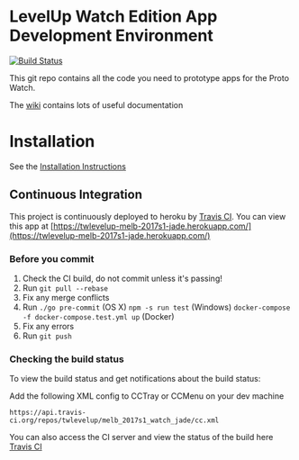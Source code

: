 # LevelUp Watch Edition App Development Environment

[![Build Status](https://travis-ci.org/twlevelup/melb_2017s1_watch_jade.svg?branch=master)](https://travis-ci.org/twlevelup/melb_2017s1_watch_jade)

This git repo contains all the code you need to prototype apps for the Proto Watch.

The [wiki](https://github.com/twlevelup/watch_edition/wiki) contains lots of useful documentation

# Installation

See the [Installation Instructions](https://github.com/twlevelup/watch_edition/wiki/Installation)

## Continuous Integration

This project is continuously deployed to heroku by [Travis CI](https://travis-ci.org).
You can view this app at [https://twlevelup-melb-2017s1-jade.herokuapp.com/](https://twlevelup-melb-2017s1-jade.herokuapp.com/)


### Before you commit

1. Check the CI build, do not commit unless it's passing!
2. Run ```git pull --rebase```
3. Fix any merge conflicts
4. Run
```./go pre-commit``` (OS X)
```npm -s run test``` (Windows)
```docker-compose -f docker-compose.test.yml up``` (Docker)
4. Fix any errors
5. Run ```git push```

### Checking the build status

To view the build status and get notifications about the build status:

Add the following XML config to CCTray or CCMenu on your dev machine

	https://api.travis-ci.org/repos/twlevelup/melb_2017s1_watch_jade/cc.xml

You can also access the CI server and view the status of the build here [Travis CI](https://travis-ci.org/twlevelup/melb_2017s1_watch_jade)
